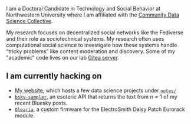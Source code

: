 I am a Doctoral Candidate in Technology and Social Behavior at Northwestern University where I am affiliated with the [Community Data Science Collective](https://wiki.communitydata.science/Main_Page).

My research focuses on decentralized social networks like the Fediverse and their role as sociotechnical systems. My research often uses computational social science to investigate how these systems handle “tricky problems” like content moderation and discovery. Some of my "academic" code lives on our lab [Gitea server](https://gitea.communitydata.science/CarlColglazier).

## I am currently hacking on

- [My website](https://github.com/carlcolglazier/carlcolglazier.com), which hosts a few data science projects under [`notes/`](https://carlcolglazier.com/notes/)
- [`bsky-sampler`](https://github.com/CarlColglazier/bsky-sampler), an esoteric API that returns the text from $n = 1$ of my recent Bluesky posts.
- [`Olearia`](https://github.com/CarlColglazier/Olearia), a custom firmware for the ElectroSmith Daisy Patch Eurorack module.
